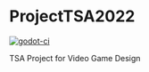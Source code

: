 # ProjectTSA2022
[![godot-ci](https://github.com/Astrol99/ProjectTSA2022/actions/workflows/godot-ci.yml/badge.svg?branch=main)](https://github.com/Astrol99/ProjectTSA2022/actions/workflows/godot-ci.yml)

TSA Project for Video Game Design
